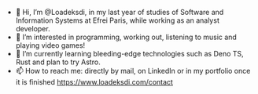 - 👋 Hi, I’m @Loadeksdi, in my last year of studies of Software and Information Systems at Efrei Paris, while working as an analyst developer.
- 👀 I’m interested in programming, working out, listening to music and playing video games!
- 🌱 I’m currently learning bleeding-edge technologies such as Deno TS, Rust and plan to try Astro.
- 📫 How to reach me: directly by mail, on LinkedIn or in my portfolio once it is finished https://www.loadeksdi.com/contact

<!---
Loadeksdi/Loadeksdi is a ✨ special ✨ repository because its `README.md` (this file) appears on your GitHub profile.
You can click the Preview link to take a look at your changes.
--->
